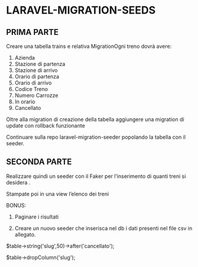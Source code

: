 # LARAVEL-MIGRATION-SEEDS


## PRIMA PARTE

Creare una tabella trains e relativa MigrationOgni treno dovrà avere:

1. Azienda
2. Stazione di partenza
3. Stazione di arrivo
4. Orario di partenza
5. Orario di arrivo
6. Codice Treno
7. Numero Carrozze
8. In orario
9. Cancellato

Oltre alla migration di creazione della tabella aggiungere una migration di update con rollback funzionante


Continuare sulla repo laravel-migration-seeder popolando la tabella con il seeder.

## SECONDA PARTE 

Realizzare quindi un seeder con il Faker per l’inserimento di quanti treni si desidera .

Stampate poi in una view l’elenco dei treni

BONUS:

1. Paginare i risultati

2. Creare un nuovo seeder che inserisca nel db i dati presenti nel file csv in allegato.




$table->string('slug',50)->after('cancellato');

 $table->dropColumn('slug');
